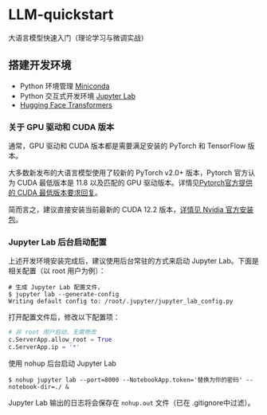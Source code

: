 # LLM-quickstart
大语言模型快速入门（理论学习与微调实战）


## 搭建开发环境

- Python 环境管理 [Miniconda](https://docs.conda.io/projects/miniconda/en/latest/)
- Python 交互式开发环境 [Jupyter Lab](https://jupyterlab.readthedocs.io/en/stable/getting_started/installation.html)
- [Hugging Face Transformers](https://huggingface.co/docs/transformers/installation#install-with-conda)


### 关于 GPU 驱动和 CUDA 版本

通常，GPU 驱动和 CUDA 版本都是需要满足安装的 PyTorch 和 TensorFlow 版本。

大多数新发布的大语言模型使用了较新的 PyTorch v2.0+ 版本，Pytorch 官方认为 CUDA 最低版本是 11.8 以及匹配的 GPU 驱动版本。详情见[Pytorch官方提供的 CUDA 最低版本要求回复](https://pytorch.org/get-started/pytorch-2.0/#faqs)。

简而言之，建议直接安装当前最新的 CUDA 12.2 版本，[详情见 Nvidia 官方安装包](https://developer.nvidia.com/cuda-downloads)。


### Jupyter Lab 后台启动配置

上述开发环境安装完成后，建议使用后台常驻的方式来启动 Jupyter Lab。下面是相关配置（以 root 用户为例）：

```shell
# 生成 Jupyter Lab 配置文件，
$ jupyter lab --generate-config
Writing default config to: /root/.jupyter/jupyter_lab_config.py
```

打开配置文件后，修改以下配置项：

```python
# 非 root 用户启动，无需修改
c.ServerApp.allow_root = True
c.ServerApp.ip = '*'
```

使用 nohup 后台启动 Jupyter Lab
```shell
$ nohup jupyter lab --port=8000 --NotebookApp.token='替换为你的密码' --notebook-dir=./ &
```

Jupyter Lab 输出的日志将会保存在 `nohup.out` 文件（已在 .gitignore中过滤）。